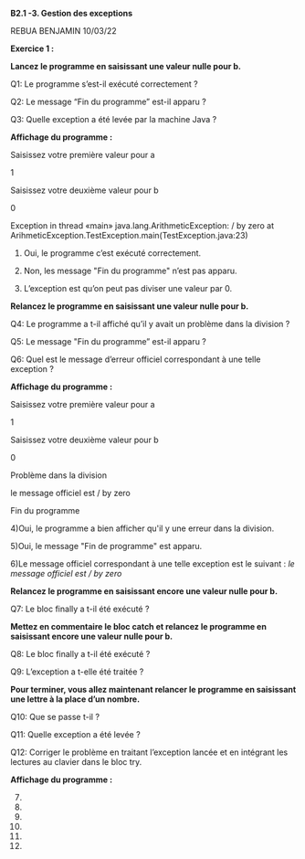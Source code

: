 __B2.1 -3. Gestion des exceptions__

REBUA BENJAMIN
10/03/22

__Exercice 1 :__

__Lancez le programme en saisissant une valeur nulle pour b.__

Q1: Le programme s’est-il exécuté correctement ?

Q2: Le message “Fin du programme” est-il apparu ?

Q3: Quelle exception a été levée par la machine Java ?


__Affichage du programme :__


Saisissez votre première valeur pour a

1

Saisissez votre deuxième valeur pour b

0

Exception in thread «main» java.lang.ArithmeticException: / by zero
	at ArihmeticException.TestException.main(TestException.java:23)



1) Oui, le programme c’est exécuté correctement.

2) Non, les message "Fin du programme" n’est pas apparu.

3) L’exception est qu’on peut pas diviser une valeur par 0.


__Relancez le programme en saisissant une valeur nulle pour b.__

Q4: Le programme a t-il affiché qu’il y avait un problème dans la division ?

Q5: Le message "Fin du programme” est-il apparu ?

Q6: Quel est le message d’erreur officiel correspondant à une telle exception ?

__Affichage du programme :__

Saisissez votre première valeur pour a 

1

Saisissez votre deuxième valeur pour b

0


Problème dans la division 

le message officiel est / by zero

Fin du programme



4)Oui, le programme a bien afficher qu'il y une erreur dans la division.

5)Oui, le message "Fin de programme" est apparu.

6)Le message officiel correspondant à une telle exception est le suivant : _le message officiel est / by zero_



__Relancez le programme en saisissant encore une valeur nulle pour b.__

Q7: Le bloc finally a t-il été exécuté ?

__Mettez en commentaire le bloc catch et relancez le programme en saisissant encore une valeur nulle pour b.__

Q8:  Le bloc finally a t-il été exécuté ?

Q9: L’exception a t-elle été traitée ?

__Pour terminer, vous allez maintenant relancer le programme en saisissant une lettre à la place d’un nombre.__

 
Q10: Que se passe t-il ?
 

Q11: Quelle exception a été levée ?


Q12: Corriger le problème en traitant l’exception lancée et en intégrant les lectures au clavier dans le bloc try.


__Affichage du programme :__






7)

8)

9)

10)

11)

12)

